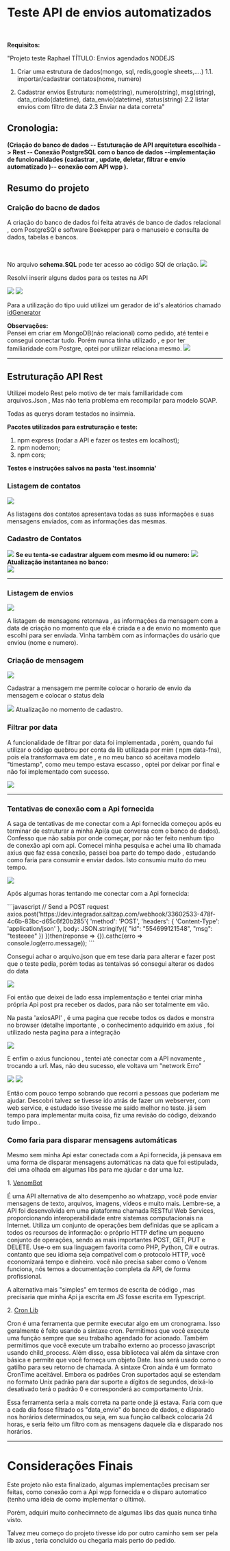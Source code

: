 <h1>Teste API de envios automatizados</h1>
<br>

**Requisitos:**
<p>"Projeto teste Raphael
TÍTULO: Envios agendados NODEJS

1. Criar uma estrutura de dados(mongo, sql, redis,google sheets,....)
1.1. importar/cadastrar contatos(nome, numero)

2. Cadastrar envios
 Estrutura:
  nome(string),
  numero(string),
  msg(string),
  data_criado(datetime),
  data_envio(datetime),
  status(string)
2.2 listar envios com filtro de data
2.3 Enviar na data correta"</p>

<h2> Cronologia:</h2>
 <strong>(Criação do banco de dados -- Estuturação de API arquitetura escolhida -> Rest -- Conexão PostgreSQL com o banco de dados --implementação de funcionalidades (cadastrar , update, deletar, filtrar e envio automatizado )-- conexão com API wpp  ). </strong>

 <br>
 <h2>Resumo do projeto</h2>

<h3>Craição do bacno de dados</h3>
<p> A criação do banco de dados foi feita através de banco de dados relacional , com PostgreSQl e software Beekepper para o manuseio e consulta de dados, tabelas e bancos.</p>
<br>
<p>No arquivo <strong>schema.SQL</strong> pode ter acesso ao código SQl de criação.
<img src ='capturaBEKEPPER.PNG'/>
<br>
<p> Resolvi inserir alguns dados para os testes na API </p>
<img src='dataship.PNG'/>
<img src='datacontacts.PNG'/>

<p>Para a utilização do tipo uuid utilizei um gerador de id's aleatórios chamado <a href = 'https://www.uuidgenerator.net'>idGenerator</a>
<br>
<p> <strong>Observações:</strong><br>
Pensei em criar em MongoDB(não relacional) como pedido, até tentei e consegui conectar tudo. Porém nunca tinha utilizado , e por ter familiaridade com Postgre,  optei por utilizar relaciona mesmo.
<img src= 'dataBaseMongo.PNG'>

---
<h2> Estruturação  API Rest </h2>

<p> Utilizei modelo Rest pelo motivo de ter mais familiaridade com arquivos.Json , Mas não teria problema em recompilar para  modelo SOAP. </p>
<p> Todas as querys doram testados no insimnia.</p>
<strong>Pacotes utilizados para estruturação e teste:</strong>

1. npm express (rodar a API e fazer os testes em localhost);
2. npm nodemon;
3. npm cors;

<strong>Testes e instruções salvos na pasta 'test.insomnia' </strong>

<h3>Listagem de contatos</h3>
<img src='listagemcontacts.PNG'/>
<p> As listagens dos contatos apresentava todas as suas informações e suas mensagens enviados, com as informações das mesmas.

<h3>Cadastro de Contatos</h3>
<img src='cadastro.PNG'/>
<strong> Se eu tenta-se cadastrar alguem com mesmo id ou numero:</strong>
<img src='duo.PNG'/>
<strong> Atualização instantanea no banco:</strong><br>
<img src='atualização.PNG'/>

---

<h3> Listagem de envios</h3>

<img src='listagemMsg.PNG'/>

<p> A listagem de mensagens retornava , as informações da mensagem com a data de criação no momento que ela é criada e a de envio no momento que escolhi para ser enviada. Vinha tambèm com as informações do usário que enviou (nome e numero). </p>

<h3>Criação de mensagem </h3>
<img src ='cadastrarMsg.PNG'>
<p>Cadastrar a mensagem me permite colocar o horario de envio da mensagem e colocar o status dela</p>
<img src='database.PNG'/>
Atualização no momento de cadastro.

<h3>Filtrar por data</h3>

<p>A funcionalidade de filtrar por data foi implementada , porém,  quando fui utilizar o código quebrou por conta da lib utilizada por mim ( npm data-fns), pois ela transformava em date , e no meu banco só aceitava modelo "timestamp", como meu tempo estava escasso , optei por deixar por final e não foi implementado com sucesso. </p>

<img src='data.PNG'/>

---

<h3>Tentativas de conexão com a Api fornecida</h3>

<p>A saga de tentativas de me conectar com a Api fornecida começou após eu terminar de estruturar a minha Api(a que conversa com o banco de dados).
Confesso que não sabia por onde começar, por não ter feito nenhum tipo de conexão api com api.
Comecei minha pesquisa e achei uma lib chamada axius que faz essa conexão, passei boa parte do tempo dado , estudando como faria para consumir e enviar dados. Isto consumiu muito do meu tempo.</p>
<img src='a.PNG'>
<br>
<p>Após algumas horas tentando me conectar com a Api fornecida:</p>
```javascript
// Send a POST request
axios.post('https://dev.integrador.saltzap.com/webhook/33602533-478f-4c6b-83bc-d65c6f20b285'{
  'method': 'POST',
  'headers': {
    'Content-Type': 'application/json'
  },
  body: JSON.stringify({
    "id": "554699121548",
    "msg": "testeeee"
  })
})then(reponse => {}).cathc(erro => console.log(erro.message));
```
<p>Consegui achar o arquivo.json que em tese daria para alterar e fazer post que o teste pedia, porém todas as tentaivas só consegui alterar os dados do data</p>
<img src='consegui.PNG'>

<p>Foi então que deixei de lado essa implementação e tentei criar minha própria Api post pra receber os dados, para nâo ser totalmente em vão. </p>

<p>Na pasta 'axiosAPI' , é uma pagina que recebe todos os dados e monstra no browser (detalhe importante , o conhecimento adquirido em axius , foi utilizado nesta pagina para a integração</p>

<img src ='tentativa.PNG'>
<p> E enfim o axius funcionou , tentei até conectar com a API novamente , trocando a url. Mas, não deu sucesso, ele voltava um "network Erro"</p>
<img src='12515.PNG'>

<img src='ten.PNG'>

<p>Então com pouco tempo sobrando que recorri a pessoas que poderiam me ajudar.
Descobri  talvez se tivesse ido atrás de fazer um webserver, com web service, e estudado isso tivesse me saído melhor no teste.
já sem tempo para implementar muita coisa, fiz uma revisão do código, deixando tudo limpo..
</p>
<h3>Como faria para disparar mensagens automáticas</h3>

<p>Mesmo sem minha Api estar conectada com a Api fornecida, já pensava em uma forma de disparar mensagens automáticas na data que foi estipulada, dei uma olhada em algumas libs para me ajudar e dar uma luz.</p>
1.
<a href='https://github.com/orkestral/venom'>VenomBot</a>
<p>É uma API alternativa de alto desempenho ao whatzapp, você pode enviar mensagens de texto, arquivos, imagens, vídeos e muito mais.
Lembre-se, a API foi desenvolvida em uma plataforma chamada RESTful Web Services, proporcionando interoperabilidade entre sistemas computacionais na Internet.
Utiliza um conjunto de operações bem definidas que se aplicam a todos os recursos de informação: o próprio HTTP define um pequeno conjunto de operações, sendo as mais importantes POST, GET, PUT e DELETE.
Use-o em sua linguagem favorita como PHP, Python, C# e outras. contanto que seu idioma seja compatível com o protocolo HTTP, você economizará tempo e dinheiro. você não precisa saber como o Venom funciona, nós temos a documentação completa da API, de forma profissional.

A alternativa mais "simples" em termos de escrita de código , mas precisaria que minha Api ja escrita em JS fosse escrita em Typescript.
</p>
2. <a href='https://www.npmjs.com/package/cron'>Cron Lib</a>
<p>Cron é uma ferramenta que permite executar algo em um cronograma. Isso geralmente é feito usando a sintaxe cron. Permitimos que você execute uma função sempre que seu trabalho agendado for acionado. Também permitimos que você execute um trabalho externo ao processo javascript usando child_process. Além disso, essa biblioteca vai além da sintaxe cron básica e permite que você forneça um objeto Date. Isso será usado como o gatilho para seu retorno de chamada. A sintaxe Cron ainda é um formato CronTime aceitável. Embora os padrões Cron suportados aqui se estendam no formato Unix padrão para dar suporte a dígitos de segundos, deixá-lo desativado terá o padrão 0 e corresponderá ao comportamento Unix.

Essa ferramenta seria a mais correta na parte onde já estava.
Faria com que a cada dia fosse filtrado os "data_envio" do banco de dados, e disparado nos horários determinados,ou seja, em sua função callback colocaria 24 horas, e seria feito um filtro com as mensagens daquele dia e disparado nos horários.
</p>

---

<h1>Considerações Finais</h1>

<p>Este projeto não esta finalizado, algumas implementações precisam ser feitas, como conexão com a Api wpp fornecida e o disparo automatico (tenho uma ideia de como implementar o último).

Porém, adquiri muito conhecimneto de algumas libs das quais nunca tinha visto.

Talvez meu começo do projeto tivesse ido por outro caminho sem ser pela lib axius , teria concluido ou chegaria mais perto do pedido.
</p>
